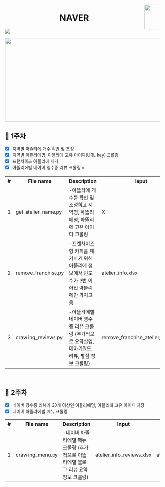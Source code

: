 <p></p>
<p><a target="_blank" href="https://www.naver.com"><img src="https://t1.daumcdn.net/cfile/tistory/99117C3F5D04CEE519" width="80" align="right" data-canonical-src="https://t1.daumcdn.net/cfile/tistory/99117C3F5D04CEE519" style="max-width:10%;"></a></p>
<h1 align="center">NAVER</h1>
<img src="https://camo.githubusercontent.com/c8e731861319e0de793d621c8cf3fdf98f7e883c/68747470733a2f2f696d672e736869656c64732e696f2f62616467652f707974686f6e2d76332e372d677265656e" data-canonical-src="https://img.shields.io/badge/python-v3.7-green" style="max-width:100%;">

<p><a target="_blank" rel="noopener noreferrer" href="https://camo.githubusercontent.com/3540a7c082ffac150fec6f70110f84382a43c6ed/68747470733a2f2f6966682e63632f672f30723073486c2e706e67"><img src="https://camo.githubusercontent.com/3540a7c082ffac150fec6f70110f84382a43c6ed/68747470733a2f2f6966682e63632f672f30723073486c2e706e67" border="0" data-canonical-src="https://ifh.cc/g/0r0sHl.png" style="width:506px; height:273px;"></a></p>
<h2>📙 1주차</h2>

- [X] 지역별 아뜰리에 개수 확인 및 조정
- [X] 지역별 아뜰리에명, 아뜰리에 고유 아이디(URL key) 크롤링
- [X] 프랜차이즈 아뜰리에 제거
- [X] 아뜰리에별 네이버 영수증 리뷰 크롤링 ⭐

<table>
<tr><th>#</th><th>File name</th><th>Description</th><th>Input</th><th>Output</th></tr>
<tr><td>1</td><td>get_atelier_name.py</td><td>-아뜰리에 개수를 확인 및 조정하고 지역명, 아뜰리에명, 아뜰리에 고유 아이디 크롤링</td><td>X</td><td>atelier_info.xlsx</td></tr>
<tr><td>2</td><td>remove_franchise.py</td><td>-프렌차이즈형 카페를 제거하기 위해 아뜰리에 정보에서 빈도수가 3번 이하인 아뜰리에만 가지고옴</td><td>atelier_info.xlsx</td><td>remove_franchise_atelier_info.xlsx</td></tr>
<tr><td>3</td><td>crawling_reviews.py</td><td>-아뜰리에별 네이버 영수증 리뷰 크롤링 (추가적으로 요약설명, 테마키워드, 리뷰, 별점 정보 크롤링)</td><td>remove_franchise_atelier_info.xlsx</td><td>atelier_reviews.xlsx</td></tr>
</table>
<br>
<h2>📘 2주차 </h2>

- [X] 네이버 영수증 리뷰가 30개 이상인 아뜰리에명, 아뜰리에 고유 아이디 저장 
- [X] 네이버 아뜰리에별 메뉴 크롤링 

<table>
<tr><th>#</th><th>File name</th><th>Description</th><th>Input</th><th>Output</th></tr>
<tr><td>1</td><td>crawling_menu.py</td><td>-네이버 아뜰리에별 메뉴 크롤링 (추가적으로 아뜰리에별 블로그 리뷰 요약정보 크롤링) </td><td>atelier_info_reviews.xlsx</td><td>atelier_menu.xlsx</td></tr>
</table>
<br>
